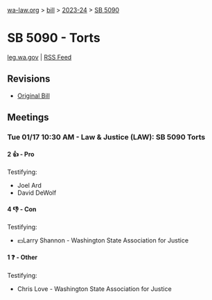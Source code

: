 [wa-law.org](/) > [bill](/bill/) > [2023-24](/bill/2023-24/) > [SB 5090](/bill/2023-24/sb/5090/)

# SB 5090 - Torts
[leg.wa.gov](https://app.leg.wa.gov/billsummary?BillNumber=5090&Year=2023&Initiative=false) | [RSS Feed](./rss.xml)

## Revisions
* [Original Bill](1/)

## Meetings
### Tue 01/17 10:30 AM - Law & Justice (LAW): SB 5090 Torts
#### 2 👍 - Pro
Testifying:
* Joel Ard
* David DeWolf

#### 4 👎 - Con
Testifying:
* 💵Larry Shannon - Washington State Association for Justice

#### 1 ❓ - Other
Testifying:
* Chris Love - Washington State Association for Justice

